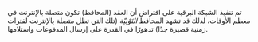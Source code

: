 تم تنفيذ الشبكة البرقية على افتراض أن العقد (المحافظ) تكون متصلة بالإنترنت في معظم الأوقات، لذلك قد تشهد المحافظ _النَوْبِيّة_ (تلك التي تظل متصلة بالإنترنت لفترات زمنية قصيرة جدًا) تدهورًا في القدرة على إرسال المدفوعات واستلامها.
